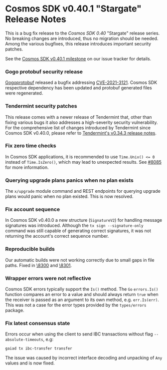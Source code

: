 # Cosmos SDK v0.40.1 "Stargate" Release Notes

This is a bug fix release to the *Cosmos SDK 0.40* "Stargate" release series. No breaking changes are introduced, thus no migration should be needed.
Among the various bugfixes, this release introduces important security patches.

See the [Cosmos SDK v0.40.1 milestone](https://github.com/cosmos/cosmos-sdk/milestone/36?closed=1) on our issue tracker for details.

### Gogo protobuf security release

[Gogoprotobuf](https://github.com/gogo/protobuf) released a bugfix addressing [CVE-2021-3121](https://nvd.nist.gov/vuln/detail/CVE-2021-3121). Cosmos SDK respective dependency has been updated and protobuf generated files were regenerated.

### Tendermint security patches

This release comes with a newer release of Tendermint that, other than fixing various bugs it also addresses a high-severity security vulnerability.
For the comprehensive list of changes introduced by Tendermint since Cosmos SDK v0.40.0, please refer to [Tendermint's v0.34.3 release notes](https://github.com/tendermint/tendermint/blob/v0.34.3/CHANGELOG.md#v0.34.3).

### Fix zero time checks

In Cosmos SDK applications, it is recommended to use `Time.Unix() <= 0` instead of `Time.IsZero()`, which may lead to unexpected results.
See [\#8085](https://github.com/cosmos/cosmos-sdk/pull/8058) for more information.

### Querying upgrade plans panics when no plan exists

The `x/upgrade` module command and REST endpoints for querying upgrade plans would panic when no plan existed. This is now resolved.

### Fix account sequence

In Cosmos SDK v0.40.0 a new structure (`SignatureV2`) for handling message signatures was introduced.
Although the `tx sign --signature-only` command was still capable of generating correct signatures, it was not returning the account's correct sequence number.

### Reproducible builds

Our automatic builds were not working correctly due to small gaps in file paths. Fixed in [\8300](https://github.com/cosmos/cosmos-sdk/pull/8300) and [\8301](https://github.com/cosmos/cosmos-sdk/pull/8301).

### Wrapper errors were not reflective

Cosmos SDK errors typically support the `Is()` method. The `Go` `errors.Is()` function compares an error to a value and should always return `true` when the receiver is passed as an argument to its own method, e.g. `err.Is(err)`. This was not a case for the error types provided by the `types/errors` package.

### Fix latest consensus state

Errors occur when using the client to send IBC transactions without flag `--absolute-timeouts`, e.g:

    gaiad tx ibc-transfer transfer

The issue was caused by incorrect interface decoding and unpacking of `Any` values and is now fixed.
